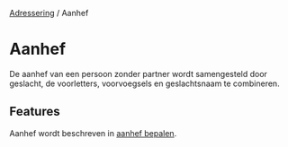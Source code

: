 [Adressering](/personen/informatieproducten/adressering) / Aanhef

# Aanhef

De aanhef van een persoon zonder partner wordt samengesteld door geslacht, de voorletters, voorvoegsels en geslachtsnaam te combineren.

## Features
Aanhef wordt beschreven in [aanhef bepalen](/features/persoon/adressering/aanhef/summary.feature).